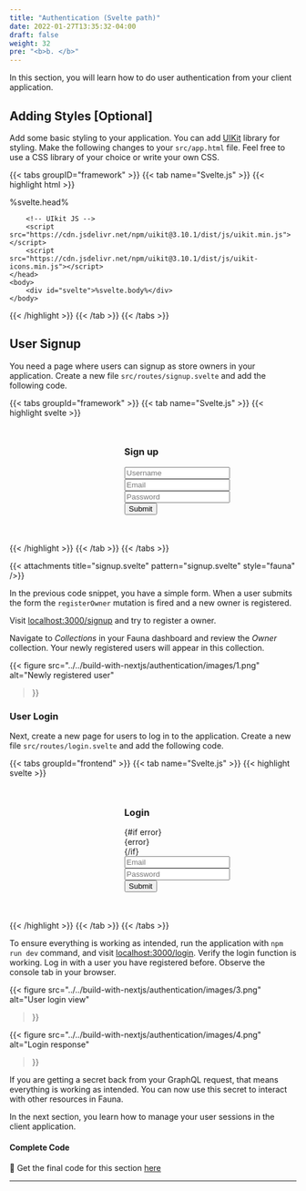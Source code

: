 ```yaml
---
title: "Authentication (Svelte path)"
date: 2022-01-27T13:35:32-04:00
draft: false
weight: 32
pre: "<b>b. </b>"
---
```



In this section, you will learn how to do user authentication from your client application. 


## Adding Styles [Optional]

Add some basic styling to your application. You can add [UIKit][uikit] library for styling. Make the following changes to your `src/app.html` file. Feel free to use a CSS library of your choice or write your own CSS.


{{< tabs groupID="framework" >}}
{{< tab name="Svelte.js" >}}
{{< highlight html >}}
<!DOCTYPE html>
<html lang="en">
	<head>
		<meta charset="utf-8" />
		<meta name="description" content="" />
		<link rel="icon" href="%svelte.assets%/favicon.png" />
		<meta name="viewport" content="width=device-width, initial-scale=1" />
		%svelte.head%
		<!-- UIkit CSS -->
		<link rel="stylesheet" href="https://cdn.jsdelivr.net/npm/uikit@3.10.1/dist/css/uikit.min.css" />

		<!-- UIkit JS -->
		<script src="https://cdn.jsdelivr.net/npm/uikit@3.10.1/dist/js/uikit.min.js"></script>
		<script src="https://cdn.jsdelivr.net/npm/uikit@3.10.1/dist/js/uikit-icons.min.js"></script>
	</head>
	<body>
		<div id="svelte">%svelte.body%</div>
	</body>
</html>
{{< /highlight >}}
{{< /tab >}}
{{< /tabs >}}

## User Signup

You need a page where users can signup as store owners in your application. Create a new file `src/routes/signup.svelte` and add the following code.

{{< tabs groupId="framework" >}}
{{< tab name="Svelte.js" >}}
{{< highlight svelte >}}

<script lang="js">
  import { setClient, mutation } from '@urql/svelte';
  import client from '../client'
  import { goto } from '$app/navigation';

  setClient(client);

  const registerMutation = mutation({
    query: `
      mutation ($name: String!, $email: String!, $password: String!) {
        registerOwner(name: $name, email: $email, password: $password) {
          email
          _id
        }
      }
    `,
  });

  async function onSubmit(e) {
    const formData = new FormData(e.target);

    const data = {};
    for (let field of formData) {
      const [key, value] = field;
      data[key] = value;
    }
    const { name, email, password } = data;
    const resp = await registerMutation({ name, email, password })
    if (resp.data?.registerOwner) {
      goto('/');
    } 
    if(resp.error) {
      alert(resp.error.message);
      console.log(resp.error);
    }
  }
</script>


<div class="wrap">
  <div>
    <div class="uk-card uk-card-default uk-card-body">
      <h3 class="uk-card-title">Sign up</h3>
        <form on:submit|preventDefault={onSubmit}>
          <div class="uk-margin">
            <input 
                class="uk-input" 
                type="text"
                placeholder="Username" 
                name="name" 
                autoComplete="off"
            />
          </div>
          <div class="uk-margin">
            <input 
                class="uk-input" 
                type="text" 
                placeholder="Email" 
                name="email"
            />
          </div>
          <div class="uk-margin">
            <input 
                class="uk-input" 
                type="password" 
                placeholder="Password" 
                name="password"
            />
          </div>
          <div class="uk-margin">
            <input class="uk-input" type="submit" />
          </div>
        </form>
    </div>
  </div>
</div>

<style>
  .wrap {
    margin: 10% 40%;
    min-width: 300px;
  }
</style>

{{< /highlight >}}
{{< /tab >}}
{{< /tabs >}}

{{< attachments
    title="signup.svelte"
    pattern="signup.svelte" 
    style="fauna"
/>}}

In the previous code snippet, you have a simple form. When a user submits the form the `registerOwner` mutation is fired and a new owner is registered.

Visit [localhost:3000/signup](http://localhost:3000/signup) and try to register a owner.

Navigate to *Collections* in your Fauna dashboard and review the *Owner* collection. Your newly registered users will appear in this collection.

{{< figure
  src="../../build-with-nextjs/authentication/images/1.png" 
  alt="Newly registered user"
>}}


### User Login

Next, create a new page for users to log in to the application. Create a new file `src/routes/login.svelte` and add the following code. 

{{< tabs groupId="frontend" >}}
{{< tab name="Svelte.js" >}}
{{< highlight svelte >}}
<script>
  import { setClient, mutation } from '@urql/svelte';
  import client from '../client';
  import { goto } from '$app/navigation';

  setClient(client);

  let error;

  const loginMutation = mutation({
    query: `
      mutation OwnerLogin($email: String!, $password: String!) {
        login(email: $email, password: $password) {
          secret
          ttl
        }
      }
    `,
  });
  async function onSubmit(e) {
    const formData = new FormData(e.target);

    const data = {};
    for (let field of formData) {
      const [key, value] = field;
      data[key] = value;
    }
    const { email, password } = data;
    const resp = await loginMutation({ email, password })
    
    console.log('resp', resp)

    if(resp.data?.login) {
      alert('Login Successful');
      goto('/')
    }
    if(resp.error) {
      error = resp.error?.message;
    }
  }
</script>

<div class="wrap">
  <div class="uk-card uk-card-default uk-card-body">
    <h3 class="uk-card-title">Login</h3>
    {#if error}
      <div class="uk-alert-danger" uk-alert style={{ maxWidth: '300px', padding: '10px'}}>
        {error}
      </div>
    {/if}
    <form on:submit|preventDefault={onSubmit} >
      <div class="uk-margin">
        <input 
          class="uk-input" 
          type="text" 
          placeholder="Email" 
          name="email"
        />
      </div>
        <div class="uk-margin">
          <input 
            class="uk-input" 
            type="password" 
            placeholder="Password" 
            name="password"
          />
        </div>
        <div class="uk-margin">
          <input class="uk-input" type="submit" />
        </div>
    </form>
  </div>
</div>

<style>
  .wrap {
    margin: 10% 40%;
    min-width: 300px;
  }
</style>

{{< /highlight >}}
{{< /tab >}}
{{< /tabs >}}

To ensure everything is working as intended, run the application with `npm run dev` command, and visit [localhost:3000/login](http://localhost:3000/login). Verify the login function is working. Log in with a user you have registered before. Observe the console tab in your browser.

{{< figure
  src="../../build-with-nextjs/authentication/images/3.png" 
  alt="User login view"
>}}

{{< figure
  src="../../build-with-nextjs/authentication/images/4.png" 
  alt="Login response"
>}}


If you are getting a secret back from your GraphQL request, that means everything is working as intended. You can now use this secret to interact with other resources in Fauna. 

In the next section, you learn how to manage your user sessions in the client application. 

#### Complete Code

📙 Get the final code for this section [here](https://github.com/fauna-labs/fauna-shop-sveltekit/tree/2.b) 

---
[uikit]: https://getuikit.com/
